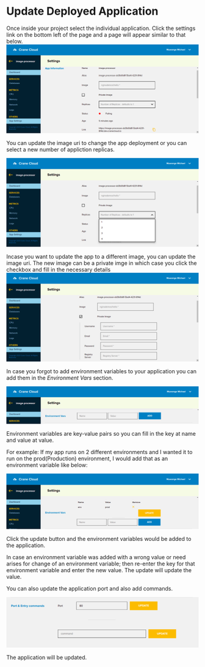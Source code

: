 # Update Deployed Application

Once inside your project select the individual application. Click the settings link on the bottom left of the page and a page will appear similar to that below.
![](../img/appUpdate2.png)

You can update the image uri to change the app deployment or you can select a new number of appliction replicas.

![](../img/appUpdateReplicas.png)

Incase you want to update the app to a different image, you can update the image uri. The new image can be a private imge in which case you click the checkbox  and fill in the necessary details
 ![](../img/privateSection.png)

In case you forgot to add environment variables to your application you can add them in the *Environment Vars* section.

![](../img/envs.png)

Environment variables are key-value pairs so you can fill in the key at name and value at value.

For example: If my app runs on 2 different environments and I wanted it to run on the prod(Production) environment, I would add that as an environment variable like below:

![](../img/env_example.png)

Click the update button and the environment variables would be added to the application.

In case an environment variable was added with a wrong value or need arises for change of an environment variable; then re-enter the key for that environment variable and enter the new value. The update will update the value.


You can also update the application port and also add commands.

![](../img/port_command.png)


The application will be updated.